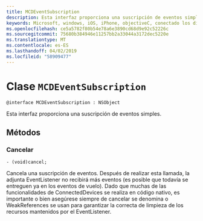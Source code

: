 ```yaml
---
title: MCDEventSubscription
description: Esta interfaz proporciona una suscripción de eventos simples.
keywords: Microsoft, windows, iOS, iPhone, objectiveC, conectado los dispositivos, proyecto Roma
ms.openlocfilehash: ce5a5782f80b54e78a6e3890cd68d9e92c52226c
ms.sourcegitcommit: 75680b384946e11257bb2a33044a3172dec5220e
ms.translationtype: MT
ms.contentlocale: es-ES
ms.lasthandoff: 04/02/2019
ms.locfileid: "58909477"
---
```

# <a name="class-mcdeventsubscription"></a>Clase `MCDEventSubscription` 

```
@interface MCDEventSubscription : NSObject
```  
Esta interfaz proporciona una suscripción de eventos simples.

## <a name="methods"></a>Métodos

### <a name="cancel"></a>Cancelar
`- (void)cancel;`

Cancela una suscripción de eventos. Después de realizar esta llamada, la adjunta EventListener no recibirá más eventos (es posible que todavía se entreguen ya en los eventos de vuelo).
Dado que muchas de las funcionalidades de ConnectedDevices se realiza en código nativo, es importante o bien asegúrese siempre de cancelar se denomina o WeakReferences se usan para garantizar la correcta de limpieza de los recursos mantenidos por el EventListener.
